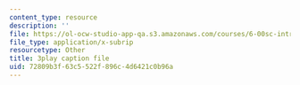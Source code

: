 ```yaml
---
content_type: resource
description: ''
file: https://ol-ocw-studio-app-qa.s3.amazonaws.com/courses/6-00sc-introduction-to-computer-science-and-programming-spring-2011/72809b3f63c5522f896c4d6421c0b96a_6wTuOMgTrU4.vtt
file_type: application/x-subrip
resourcetype: Other
title: 3play caption file
uid: 72809b3f-63c5-522f-896c-4d6421c0b96a
---
```

